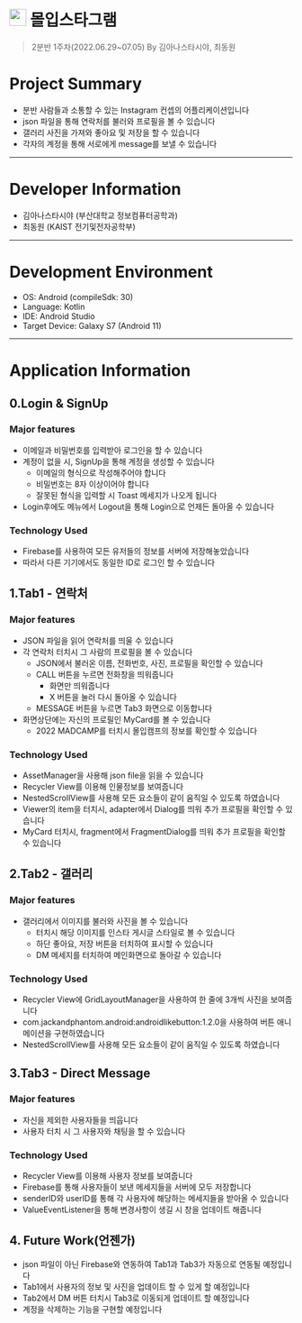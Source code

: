 # <img src="https://user-images.githubusercontent.com/68576681/177258571-64e4855d-bdca-4335-b221-e23d54708cbe.jpg" width="30" height="30"> 몰입스타그램
> 2분반 1주차(2022.06.29~07.05) By 김아나스타시야, 최동원

# Project Summary
* 분반 사람들과 소통할 수 있는 Instagram 컨셉의 어플리케이션입니다
* json 파일을 통해 연락처를 불러와 프로필을 볼 수 있습니다
* 갤러리 사진을 가져와 좋아요 및 저장을 할 수 있습니다
* 각자의 계정을 통해 서로에게 message를 보낼 수 있습니다
***

# Developer Information
* 김아나스타시야 (부산대학교 정보컴퓨터공학과) 
* 최동원 (KAIST 전기및전자공학부) 
***

# Development Environment
* OS: Android (compileSdk: 30)
* Language: Kotlin
* IDE: Android Studio
* Target Device: Galaxy S7 (Android 11)
***

# Application Information
## 0.Login & SignUp
### Major features
* 이메일과 비밀번호를 입력받아 로그인을 할 수 있습니다
* 계정이 없을 시, SignUp을 통해 계정을 생성할 수 있습니다
  * 이메일의 형식으로 작성해주어야 합니다
  * 비밀번호는 8자 이상이어야 합니다
  * 잘못된 형식을 입력할 시 Toast 메세지가 나오게 됩니다
* Login후에도 메뉴에서 Logout을 통해 Login으로 언제든 돌아올 수 있습니다

### Technology Used
* Firebase를 사용하여 모든 유저들의 정보를 서버에 저장해놓았습니다
* 따라서 다른 기기에서도 동일한 ID로 로그인 할 수 있습니다

## 1.Tab1 - 연락처
### Major features
* JSON 파일을 읽어 연락처를 띄울 수 있습니다
* 각 연락처 터치시 그 사람의 프로필을 볼 수 있습니다
  * JSON에서 불러온 이름, 전화번호, 사진, 프로필을 확인할 수 있습니다 
  * CALL 버튼을 누르면 전화창을 띄워줍니다
    * 화면만 띄워줍니다
    * X 버튼을 눌러 다시 돌아올 수 있습니다
   * MESSAGE 버튼을 누르면 Tab3 화면으로 이동합니다
* 화면상단에는 자신의 프로필인 MyCard를 볼 수 있습니다
  * 2022 MADCAMP를 터치시 몰입캠프의 정보를 확인할 수 있습니다
  
### Technology Used
* AssetManager을 사용해 json file을 읽을 수 있습니다
* Recycler View를 이용해 인물정보를 보여줍니다
* NestedScrollView를 사용해 모든 요소들이 같이 움직일 수 있도록 하였습니다
* Viewer의 item을 터치시, adapter에서 Dialog를 띄워 추가 프로필을 확인할 수 있습니다
* MyCard 터치시, fragment에서 FragmentDialog를 띄워 추가 프로필을 확인할 수 있습니다

## 2.Tab2 - 갤러리
### Major features
* 갤러리에서 이미지를 불러와 사진을 볼 수 있습니다
  * 터치시 해당 이미지를 인스타 게시글 스타일로 볼 수 있습니다
  * 하단 좋아요, 저장 버튼을 터치하여 표시할 수 있습니다
  * DM 메세지를 터치하여 메인화면으로 돌아갈 수 있습니다

### Technology Used
* Recycler View에 GridLayoutManager을 사용하여 한 줄에 3개씩 사진을 보여줍니다
* com.jackandphantom.android:androidlikebutton:1.2.0을 사용하여 버튼 애니메이션을 구현하였습니다
* NestedScrollView를 사용해 모든 요소들이 같이 움직일 수 있도록 하였습니다

## 3.Tab3 - Direct Message
### Major features
* 자신을 제외한 사용자들을 띄웁니다
* 사용자 터치 시 그 사용자와 채팅을 할 수 있습니다

### Technology Used
* Recycler View를 이용해 사용자 정보를 보여줍니다
* Firebase를 통해 사용자들이 보낸 메세지들을 서버에 모두 저장합니다
* senderID와 userID를 통해 각 사용자에 해당하는 메세지들을 받아올 수 있습니다
* ValueEventListener을 통해 변경사항이 생길 시 창을 업데이트 해줍니다

## 4. Future Work(언젠가)
* json 파일이 아닌 Firebase와 연동하여 Tab1과 Tab3가 자동으로 연동될 예정입니다
* Tab1에서 사용자의 정보 및 사진을 업데이트 할 수 있게 할 예정입니다
* Tab2에서 DM 버튼 터치시 Tab3로 이동되게 업데이트 할 예정입니다
* 계정을 삭제하는 기능을 구현할 예정입니다
